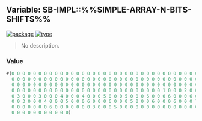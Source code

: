 ## Variable: SB-IMPL::%%SIMPLE-ARRAY-N-BITS-SHIFTS%%
[![package](https://img.shields.io/badge/Package-SB--IMPL-5f9ea0.svg?style=social&colorA=999999)](../) [![type](https://img.shields.io/badge/Type-Variable-5f9ea0.svg?style=social&colorA=999999)](../#variable) 

> No description.

### Value
```cl
#(0 0 0 0 0 0 0 0 0 0 0 0 0 0 0 0 0 0 0 0 0 0 0 0 0 0 0 0 0 0 0 0 0 0 0
  0 0 0 0 0 0 0 0 0 0 0 0 0 0 0 0 0 0 0 0 0 0 0 0 0 0 0 0 0 0 0 0 0 0 0
  0 0 0 0 0 0 0 0 0 0 0 0 0 0 0 0 0 0 0 0 0 0 0 0 0 0 0 0 0 0 0 0 0 0 0
  0 0 0 0 0 0 0 0 0 0 0 0 0 0 0 0 0 0 0 0 0 0 0 0 0 0 0 0 1 0 0 0 2 0 0
  0 3 0 0 0 3 0 0 0 4 0 0 0 4 0 0 0 5 0 0 0 5 0 0 0 6 0 0 0 6 0 0 0 6 0
  0 0 3 0 0 0 4 0 0 0 5 0 0 0 6 0 0 0 6 0 0 0 5 0 0 0 6 0 0 0 6 0 0 0 7
  0 0 0 0 0 0 0 6 0 0 0 0 0 0 0 3 0 0 0 5 0 0 0 0 0 0 0 0 0 0 0 0 0 0 0
  0 0 0 0 0 0 0 0 0 0 0)
```
